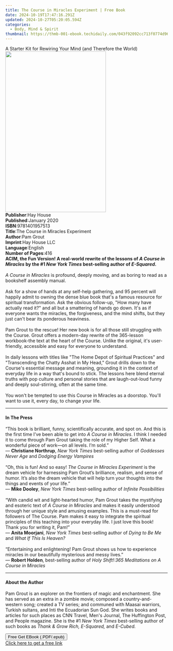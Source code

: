```yaml
---
title: The Course in Miracles Experiment | Free Book
date: 2024-10-19T17:47:16.291Z
updated: 2024-10-27T05:20:05.594Z
categories:
  - Body, Mind & Spirit
thumbnail: https://thmb-001-ebook.techidaily.com/043f92092cc713f0774d96ad6ecf2090b89ff7c2e956ecb3af5c1b0dd83e5c71.jpg
---
```

<main id="book-container">
  <div class="flex flex-col">
    <div class="book-brief flex-1 py-6 px-4 sm:p-6 md:py-10 md:px-8">
      <!-- brief-->
      <div class="book-brief-main">
        A Starter Kit for Rewiring Your Mind (and Therefore the World)
      </div>
    </div>
    <div
      class="book-meta-info flex-1 grid gap-4 col-start-1 col-end-3 row-start-1 sm:mb-6 sm:grid-cols-4 lg:gap-6 lg:col-start-2 lg:row-end-6 lg:row-span-6 lg:mb-0"
    >
      <div
        class="book-meta-info-left place-content-center mt-4 p-4 text-sm leading-6 col-start-2 col-span-2 dark:text-slate-400"
      >
        <img
          class="w-full h-500 object-cover rounded-lg sm:h-255 sm:col-span-2 lg:col-span-full"
          src="https://img-001-ebook.techidaily.com/d447f7a87321a83b92ef537c3df5b841b8bd5b7402b23249dfed6513d23676fe.jpg"
          alt=""
          width="312"
          height="500"
        />
      </div>
      <div
        class="book-meta-info-right mt-2 col-start-1 row-start-2 col-span-3 self-center"
      >
        <!-- meta data  -->
        <div class="flex flex-col px-4 md:px-8">
          <div class="flex-1">
            <strong>Publisher</strong>:<span class="px-2">Hay House</span>
          </div>
          <div class="flex-1">
            <strong>Published</strong>:<span class="px-2">January 2020</span>
          </div>
          <div class="flex-1">
            <strong>ISBN</strong>:<span class="px-2">9781401957513</span>
          </div>
          <div class="flex-1">
            <strong>Title</strong>:<span class="px-2"
              >The Course in Miracles Experiment</span
            >
          </div>
          <div class="flex-1">
            <strong>Author</strong>:<span class="px-2">Pam Grout</span>
          </div>
          <div class="flex-1">
            <strong>Imprint</strong>:<span class="px-2">Hay House LLC</span>
          </div>
          <div class="flex-1">
            <strong>Language</strong>:<span class="px-2">English</span>
          </div>
          <div class="flex-1">
            <strong>Number of Pages</strong>:<span class="px-2">416</span>
          </div>
        </div>
      </div>
    </div>
    <div class="book-description flex-1 py-6 px-4 sm:p-6 md:py-10 md:px-8">
      <div class="book-description-main">
        <div accordion-content="" id="description">
          <b
            >ACIM, the Fun Version! A real-world rewrite of the lessons
            of&nbsp;<i>A Course in Miracles</i>&nbsp;by the #1&nbsp;<i
              >New York Times</i
            >&nbsp;best-selling author of&nbsp;<i>E-Squared</i>.</b
          ><br /><br /><i>A Course in Miracles</i>&nbsp;is profound, deeply
          moving, and as boring to read as a bookshelf assembly manual.<br /><br />Ask
          for a show of hands at any self-help gathering, and 95 percent will
          happily admit to owning the dense blue book that's a famous resource
          for spiritual transformation. Ask the obvious follow-up, "How many
          have actually read it?" and all but a smattering of hands go down.
          It's as if everyone wants the miracles, the forgiveness, and the mind
          shifts, but they just can't bear its ponderous heaviness.<br /><br />Pam
          Grout to the rescue! Her new book is for all those still struggling
          with the Course. Grout offers a modern-day rewrite of the 365-lesson
          workbook-the text at the heart of the Course. Unlike the original,
          it's user-friendly, accessible and easy for everyone to understand.<br /><br />In
          daily lessons with titles like "The Home Depot of Spiritual Practices"
          and "Transcending the Chatty Asshat in My Head," Grout drills down to
          the Course's essential message and meaning, grounding it in the
          context of everyday life in a way that's bound to stick. The lessons
          here blend eternal truths with pop culture and personal stories that
          are laugh-out-loud funny and deeply soul-stirring, often at the same
          time.<br /><br />You won't be tempted to use this Course in Miracles
          as a doorstop. You'll want to use it, every day, to change your life.
        </div>
        <div class="accordion-fader"></div>
      </div>
    </div>
    <div class="book-excerpts flex-1 py-6 px-4 sm:p-6 md:py-10 md:px-8">
      <!-- excerpts-->
      <div class="book-excerpts-main">
        <hr />
        <h4 class="placeholder placeholder-heading">
          <span>In The Press</span>
        </h4>
        <p>
          “This book is brilliant, funny, scientifically accurate, and spot on.
          And this is the first time I’ve been able to get into
          <i>A Course in Miracles</i>. I think I needed it to come through Pam
          Grout taking the role of my Higher Self. What a wonderful piece of
          work—on all levels. I’m sold.”<br />— <b>Christiane Northrup</b>,
          <i>New York Times</i> best-selling author of
          <i>Goddesses Never Age </i>and
          <i>Dodging Energy Vampires<br /><br /></i>“Oh, this is fun! And so
          easy! <i>The Course in Miracles Experiment </i>is the dream vehicle
          for harnessing Pam Grout’s brilliance, realism, and sense of humor.
          It’s also the dream vehicle that will help turn your thoughts into the
          things and events of your life.”<br />— <b>Mike Dooley</b>,
          <i>New York Times </i>best-selling author of
          <i>Infinite Possibilities<br /><br /></i>“With candid wit and
          light-hearted humor, Pam Grout takes the mystifying and esoteric text
          of <i>A Course in Miracles&nbsp;</i>and makes it easily understood
          through her unique style and amusing examples. This is a must-read for
          followers of The Course. Pam makes it easy to integrate the spiritual
          principles of this teaching into your everyday life. I just love this
          book! Thank you for writing it, Pam!”<br />— <b>Anita Moorjani</b>,
          <i>New York Times </i>best-selling author of <i>Dying to Be Me </i>and
          <i>What If This Is Heaven?<br /><br /></i>“Entertaining and
          enlightening! Pam Grout shows us how to experience miracles in our
          beautifully mysterious and messy lives.”<br />— <b>Robert Holden</b>,
          best-selling author of
          <i>Holy Shift!:365 Meditations on A Course in Miracles</i>
        </p>
      </div>
    </div>
    <div class="book-about-author flex-1 py-6 px-4 sm:p-6 md:py-10 md:px-8">
      <!-- about author-->
      <div class="book-main-author-main">
        <hr />
        <h4 class="placeholder placeholder-heading">
          <span>About the Author</span>
        </h4>
        <p>
          Pam Grout is an explorer on the frontiers of magic and enchantment.
          She has served as an extra in a zombie movie; composed a
          country-and-western song; created a TV series; and communed with
          Maasai warriors, Turkish sultans, and Inti the Ecuadorian Sun God. She
          writes books and articles for such places as CNN Travel, Men's
          Journal, The Huffington Post, and People magazine. She is the #1
          <i>New York Times</i> best-selling author of such books as
          <i>Thank &amp; Grow Rich, E-Squared,</i> and <i>E-Cubed.</i>
        </p>
      </div>
    </div>
    <div class="book-free-get flex-1 py-6 px-4 sm:p-6 md:py-10 md:px-8">
      <button
        id="btn-free-get"
        class="bg-blue-500 hover:bg-blue-700 text-white font-bold py-2 px-4 rounded"
      >
        Free Get EBook (.PDF/.epub)
      </button>
      <div id="countdown-display" class="px-2 text-lg mt-2"></div>
      <a
        id="free-link"
        class="hidden bg-blue-500 hover:bg-blue-700 text-white font-bold py-2 px-4 rounded"
        href="https://www.ebooks.com/en-us/book/209769982/the-course-in-miracles-experiment/pam-grout/"
        target="_blank"
        >Click here to get a free link</a
      >
    </div>
    <script>
      let countdownTime = 0;
      let countdownInterval = null;
      document
        .getElementById('btn-free-get')
        .addEventListener('click', startCountdown);
      function startCountdown() {
        countdownTime = new Date().getTime() + 60000 * 3;
        countdownInterval = setInterval(updateCountdown, 1000);
        document.getElementById('btn-free-get').disabled = true;
        document
          .getElementById('btn-free-get')
          .classList.add('bg-gray-500', 'cursor-not-allowed');
      }
      function updateCountdown() {
        let currentTime = new Date().getTime();
        let timeLeft = countdownTime - currentTime;
        let secondsLeft = Math.floor(timeLeft / 1000);
        document.getElementById('countdown-display').innerHTML =
          `Remaining time: ${secondsLeft} seconds.`;
        if (secondsLeft <= 0) {
          clearInterval(countdownInterval);
          document.getElementById('btn-free-get').classList.add('hidden');
          document.getElementById('free-link').classList.remove('hidden');
          document.getElementById('countdown-display').innerHTML = '';
        }
      }
    </script>
  </div>
</main>

<ins class="adsbygoogle"
      style="display:block"
      data-ad-client="ca-pub-7571918770474297"
      data-ad-slot="8358498916"
      data-ad-format="auto"
      data-full-width-responsive="true"></ins>
    